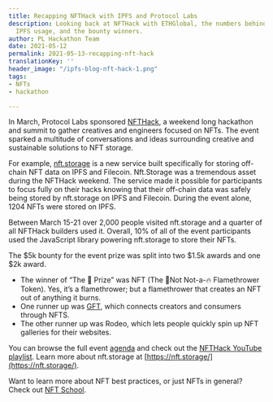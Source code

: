 ```yaml
---
title: Recapping NFTHack with IPFS and Protocol Labs
description: Looking back at NFTHack with ETHGlobal, the numbers behind the weekend’s
  IPFS usage, and the bounty winners.
author: PL Hackathon Team
date: 2021-05-12
permalink: 2021-05-13-recapping-nft-hack
translationKey: ''
header_image: "/ipfs-blog-nft-hack-1.png"
tags:
- NFTs
- hackathon

---
```

In March, Protocol Labs sponsored [NFTHack](https://nfthack.ethglobal.co/), a weekend long hackathon and summit to gather creatives and engineers focused on NFTs. The event sparked a multitude of conversations and ideas surrounding creative and sustainable solutions to NFT storage.

For example, [nft.storage](http://nft.storage/) is a new service built specifically for storing off-chain NFT data on IPFS and Filecoin. Nft.Storage was a tremendous asset during the NFTHack weekend. The service made it possible for participants to focus fully on their hacks knowing that their off-chain data was safely being stored by nft.storage on IPFS and Filecoin. During the event alone, 1204 NFTs were stored on IPFS.

Between March 15-21 over 2,000 people visited nft.storage and a quarter of all NFTHack builders used it. Overall, 10% of all of the event participants used the JavaScript library powering nft.storage to store their NFTs.

The $5k bounty for the event prize was split into two $1.5k awards and one $2k award.

* The winner of “The 🤯 Prize” was NFT (The 🚫Not Not-a-🔥 Flamethrower Token). Yes, it’s a flamethrower; but a flamethrower that creates an NFT out of anything it burns.
* One runner up was [GFT](https://showcase.ethglobal.co/nfthack/gft-pronounced-gift), which connects creators and consumers through NFTS.
* The other runner up was Rodeo, which lets people quickly spin up NFT galleries for their websites.

You can browse the full event [agenda](https://nfthack.ethglobal.co/) and check out the [NFTHack YouTube playlist](https://www.youtube.com/playlist?list=PLXzKMXK2aHh50g55xEroWasKorT1YkUKs). Learn more about nft.storage at [https://nft.storage/](https://nft.storage/).

Want to learn more about NFT best practices, or just NFTs in general? Check out [NFT School](https://nftschool.dev/ "NFT School").